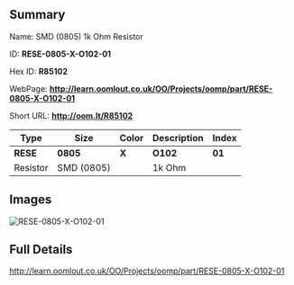

## Summary
 
Name:  SMD (0805) 1k Ohm Resistor 

ID: __RESE-0805-X-O102-01__

Hex ID: __R85102__

WebPage: __http://learn.oomlout.co.uk/OO/Projects/oomp/part/RESE-0805-X-O102-01__

Short URL: __http://oom.lt/R85102__


| Type   | Size   | Color   | Description   | Index   |    
| ----- | ------   | ------   | -----   | ----   |    
| __RESE__   					| __0805__   					| __X__    						| __O102__    					| __01__ |    
| Resistor		| SMD (0805)	| 		| 1k Ohm	| 	|

## Images
![RESE-0805-X-O102-01](http://oomlout.com/oomp-gen/parts/RESE-0805-X-O102-01/RESE-0805-X-O102-01_420.jpg)

## Full Details

 http://learn.oomlout.co.uk/OO/Projects/oomp/part/RESE-0805-X-O102-01

